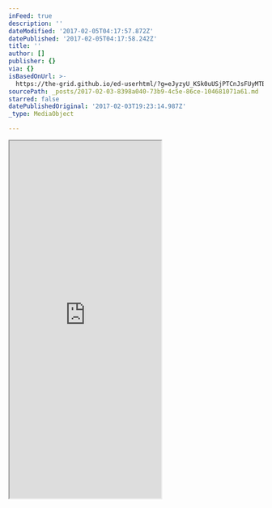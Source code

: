 ```yaml
---
inFeed: true
description: ''
dateModified: '2017-02-05T04:17:57.872Z'
datePublished: '2017-02-05T04:17:58.242Z'
title: ''
author: []
publisher: {}
via: {}
isBasedOnUrl: >-
  https://the-grid.github.io/ed-userhtml/?g=eJyzyU_KSk0uUSjPTCnJsFUyMTBQUshIzUzPKLFVMgWyUxJLEm2VkvLzs3MTi7L1isvTlOxs9CGa7ABjiBP1
sourcePath: _posts/2017-02-03-8398a040-73b9-4c5e-86ce-104681071a61.md
starred: false
datePublishedOriginal: '2017-02-03T19:23:14.987Z'
_type: MediaObject

---
```

<iframe src="https://the-grid.github.io/ed-userhtml/?g=eJwlzUEOwiAQQNGrEA7QwZURS3ceZIShYMAhMKZ4e5O6-2_1V36-yIsa8i3kdOORJfPbxjwp3FWhKPZi2tQqUd6TOH01JwMKOp1E2rAAHY89y-K5wsElkg_mdlYlHJ9OUHEIdXhMrK3QkqQWva3wv28_h_EvtA" height="705" style=""></iframe>